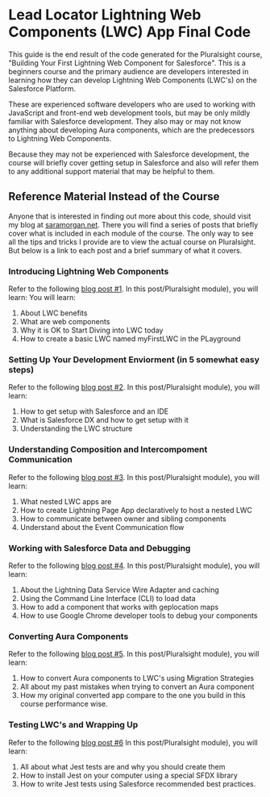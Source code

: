 # Lead Locator Lightning Web Components (LWC) App Final Code

This guide is the end result of the code generated for the Pluralsight course, "Building Your First Lightning Web Component for Salesforce". This is a beginners course and the primary audience are developers interested in learning how they can develop Lightning Web Components (LWC's) on the Salesforce Platform. 

These are experienced software developers who are used to working with JavaScript and front-end web development tools, but may be only mildly familiar with Salesforce development. They also may or may not know anything about developing Aura components, which are the predecessors to Lightning Web Components. 

Because they may not be experienced with Salesforce development, the course will briefly cover getting setup in Salesforce and also will refer them to any additional support material that may be helpful to them.

## Reference Material Instead of the Course

Anyone that is interested in finding out more about this code, should visit my blog at <a href="https://saramorgan.net"  target="_blank">saramorgan.net</a>. There you will find a series of posts that briefly cover what is included in each module of the course. The only way to see all the tips and tricks I provide are to view the actual course on Pluralsight. But below is a link to each post and a brief summary of what it covers.

### Introducing Lightning Web Components

Refer to the following <a href="https://saramorgan.net/2019/09/15/post-1-building-your-first-lightning-web-component-for-salesforce-series/" target="_blank">blog post #1</a>. 
In this post/Pluralsight module), you will learn:
You will learn:
1. About LWC benefits
2. What are web components
3. Why it is OK to Start Diving into LWC today
4. How to create a basic LWC named myFirstLWC in the PLayground

### Setting Up Your Development Enviorment (in 5 somewhat easy steps)

Refer to the following <a href="https://saramorgan.net/2019/09/23/post-2-building-your-first-lightning-web-component-for-salesforce-series/" target="_blank">blog post #2</a>.
In this post/Pluralsight module), you will learn:
1. How to get setup with Salesforce and an IDE
2. What is Salesforce DX and how to get setup with it
3. Understanding the LWC structure

### Understanding Composition and Intercompoment Communication

Refer to the following <a href="https://saramorgan.net/2019/11/24/post-3-building-your-first-lightning-web-component-for-salesforce-series/" target="_blank">blog post #3</a>. 
In this post/Pluralsight module), you will learn:
1. What nested LWC apps are
2. How to create Lightning Page App declaratively to host a nested LWC
3. How to communicate between owner and sibling components
4. Understand about the Event Communication flow

### Working with Salesforce Data and Debugging

Refer to the following <a href="https://saramorgan.net/2019/12/02/post-4-building-your-first-lightning-web-component-for-salesforce-series/" target="_blank">blog post #4</a>. 
In this post/Pluralsight module), you will learn:
1. About the Lightning Data Service Wire Adapter and caching
2. Using the Command Line Interface (CLI) to load data
3. How to add a component that works with geplocation maps
4. How to use Google Chrome developer tools to debug your components

### Converting Aura Components

Refer to the following <a href="https://saramorgan.net/2019/12/16/post-5-building-your-first-lightning-web-component-for-salesforce-series/" target="_blank">blog post #5</a>. 
In this post/Pluralsight module), you will learn:
1. How to convert Aura components to LWC's using Migration Strategies
2. All about my past mistakes when trying to convert an Aura component
3. How my original converted app compare to the one you build in this course performance wise.

### Testing LWC's and Wrapping Up

Refer to the following <a href="https://saramorgan.net/2020/01/02/post-6-building-your-first-lightning-web-component-for-salesforce-series/" target="_blank">blog post #6</a> 
In this post/Pluralsight module), you will learn:
1. All about what Jest tests are and why you should create them
2. How to install Jest on your computer using a special SFDX library
3. How to write Jest tests using Salesforce recommended best practices.
